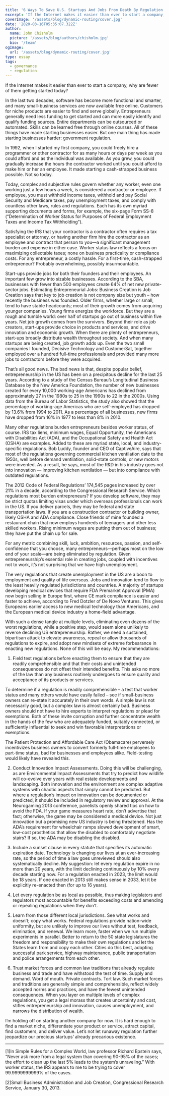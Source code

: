 ```yaml
---
title: '6 Ways To Save U.S. Startups And Jobs From Death By Regulation'
excerpt: 'If the Internet makes it easier than ever to start a company, why are fewer of them getting started today?'
coverImage: '/assets/blog/dynamic-routing/cover.jpg'
date: '2020-03-16T05:35:07.322Z'
author:
  name: John Chisholm
  picture: '/assets/blog/authors/chisholm.jpg'
  bio: '/team'
ogImage:
  url: '/assets/blog/dynamic-routing/cover.jpg'
type: essay
tags: 
  - governance
  - regulation
---
```


If the Internet makes it easier than ever to start a company, why are fewer of them getting started today?

In the last two decades, software has become more functional and smarter, and many small-business services are now available free online. Customers for niche products are easier to find and serve globally.  Entrepreneurs generally need less funding to get started and can more easily identify and qualify funding sources. Entire departments can be outsourced or automated. Skills can be learned free through online courses.  All of these things have made starting businesses easier.  But one main thing has made starting businesses harder: government regulation.

In 1992, when I started my first company, you could freely hire a programmer or other contractor for as many hours or days per week as you could afford and as the individual was available.  As you grew, you could gradually increase the hours the contractor worked until you could afford to make him or her an employee.  It made starting a cash-strapped business possible.  Not so today.

Today, complex and subjective rules govern whether any worker, even one working just a few hours a week, is considered a contractor or employee.  If employee, you must withhold income taxes, withhold and pay Social Security and Medicare taxes, pay unemployment taxes, and comply with countless other laws, rules and regulations.  Each has its own myriad supporting documents and forms, for example, the six-page Form SS-8 (“Determination of Worker Status for Purposes of Federal Employment Taxes and Income Tax Withholding”).

Satisfying the IRS that your contractor is a contractor often requires a tax specialist or attorney, or having another firm hire the contractor as an employee and contract that person to you—a significant management burden and expense in either case.  Worker status law reflects a focus on maximizing collectable taxes; none on business practicality or compliance costs. For any entrepreneur, a costly hassle.  For a first-time, cash-strapped entrepreneur?  Probably overwhelming, possibly insurmountable.

Start-ups provide jobs for both their founders and their employees.  An important few grow into sizable businesses.  According to the SBA, businesses with fewer than 500 employees create 64% of net new private-sector jobs. Estimating Entrepreneurial Jobs: Business Creation is Job Creation says that key to job creation is not company size but youth – how recently the business was founded.  Older firms, whether large or small, tend to have stable headcounts; most of their growth comes from acquiring younger companies.  Young firms energize the workforce.  But they are a rough and tumble world: over half of startups go out of business within five years.  Net job growth comes from the survivors.  Beyond their role as job creators, start-ups provide choice in products and services, and drive innovation and economic growth.  When there are plenty of entrepreneurs, start-ups broadly distribute wealth throughout society.  And when many startups are being created, job growth adds up.  Even the two small companies I founded, Decisive Technology and CustomerSat, together employed over a hundred full-time professionals and provided many more jobs to contractors before they were acquired.

That’s all good news.  The bad news is that, despite popular belief, entrepreneurship in the US has been on a precipitous decline for the last 25 years.   According to a study of the Census Bureau’s Longitudinal Business Database by the New America Foundation, the number of new businesses created for every 10,000 working-age Americans has declined from approximately 27 in the 1980s to 25 in the 1990s to 22 in the 2000s.  Using data from the Bureau of Labor Statistics, the study also showed that the percentage of working-age Americas who are self-employed has dropped by 13.6% from 1994 to 2011. As a percentage of all businesses, new firms have dropped from 16% in 1977 to less than 8% in 2010.

Many other regulations burden entrepreneurs besides worker status, of course. IRS tax liens, minimum wages, Equal Opportunity, the Americans with Disabilities Act (ADA), and the Occupational Safety and Health Act (OSHA) are examples. Added to these are myriad state, local, and industry-specific regulations. Bob Luddy, founder and CEO of CaptiveAire, says that most of the regulations governing commercial kitchen ventilation date to the 1950s, well before demand ventilation, solid-state controls, or new motors were invented.  As a result, he says, most of the R&D in his industry goes not into innovation — improving kitchen ventilation — but into compliance with outdated regulations.

The 2012 Code of Federal Regulations’ 174,545 pages increased by over 21% in a decade, according to the Congressional Research Service.  Which regulations most burden entrepreneurs? If you develop software, they may be strict quotas limiting visas under which overseas professionals can work in the US.   If you deliver parcels, they may be federal and state transportation laws.  If you are a construction contractor or building owner, likely OSHA and ADA compliance. Close friends of mine founded a restaurant chain that now employs hundreds of teenagers and other less skilled workers.  Rising minimum wages are putting them out of business; they have put the chain up for sale.

For any metric combining skill, luck, ambition, resources, passion, and self-confidence that you choose, many entrepreneurs—perhaps most on the low end of your scale—are being eliminated by regulation.  Given entrepreneurship’s essential role in creating jobs, coupled with incentives not to work, it’s not surprising that we have high unemployment.

The very regulations that create unemployment in the US are a boon to employment and quality of life overseas.  Jobs and innovation tend to flow to the least heavily regulated jurisdictions and countries. A majority of startups developing medical devices that require FDA Premarket Approval (PMA) now begin selling in Europe first, where CE mark compliance is easier and faster to achieve, according to Fred Dotzler of De Novo Ventures.  This gives Europeans earlier access to new medical technology than Americans, and the European medical device industry a home-field advantage.

With such a dense tangle at multiple levels, eliminating even dozens of the worst regulations, while a positive step, would seem alone unlikely to reverse declining US entrepreneurship.  Rather, we need a sustained, bipartisan attack to elevate awareness, repeal or allow thousands of regulations to expire, and adopt new mindsets of extreme forbearance in enacting new regulations.  None of this will be easy.  My recommendations:

1. Field test regulations before enacting them to ensure that they are readily comprehensible and that their costs and unintended consequences do not offset their intended benefits. This asks no more of the law than any business routinely undergoes to ensure quality and acceptance of its products or services.

To determine if a regulation is readily comprehensible – a test that worker status and many others would have easily failed – see if small-business owners can re-state it accurately in their own words.  A simple law is not necessarily good, but a complex law is almost certainly bad.  Business owners should not have to hire experts to interpret regulations or plead for exemptions.  Both of these invite corruption and further concentrate wealth in the hands of the few who are adequately funded, suitably connected, or sufficiently influential to seek and win favorable interpretations or exemptions.

The Patient Protection and Affordable Care Act (Obamacare) perversely incentivizes business owners to convert formerly full-time employees to part-time status, bad for businesses and employees alike.  Field-testing would likely have revealed this.

2.  Conduct Innovation Impact Assessments. Doing this will be challenging, as are Environmental Impact Assessments that try to predict how wildlife will co-evolve over years with real estate developments and landscaping.  Both innovation and the environment are complex adaptive systems with chaotic aspects that simply cannot be predicted.  But where a regulation’s impact on innovation can be documented or predicted, it should be included in regulatory review and approval.  At the Neurogaming 2013 conference, panelists openly shared tips on how to avoid the FDA.  If your game measures heart rate, don’t advertise that fact; otherwise, the game may be considered a medical device.  Not just innovation but a promising new US industry is being threatened.  Has the ADA’s requirement for wheelchair ramps slowed development of smart, low-cost prosthetics that allow the disabled to comfortably negotiate stairs?  If so, the ADA may be disabling the disabled.

3. Include a sunset clause in every statute that specifies its automatic expiration date.  Technology is changing our lives at an ever-increasing rate, so the period of time a law goes unreviewed should also systematically decline.  My suggestion: let every regulation expire in no more than 20 years, with the limit declining continuously by 10% every decade starting now.  For a regulation enacted in 2023, the limit would be 18 years.  If one enacted in 2013 still makes sense in 2033, let it be explicitly re-enacted then (for up to 16 years).

4. Let every regulation be as local as possible, thus making legislators and regulators most accountable for benefits exceeding costs and amending or repealing regulations when they don’t.

5. Learn from those different local jurisdictions.  See what works and doesn’t; copy what works.  Federal regulations provide nation-wide uniformity, but are unlikely to improve our lives without test, feedback, elimination, and renewal.  We learn more, faster when we run multiple experiments in parallel.  Better to return to the 50 state legislatures the freedom and responsibility to make their own regulations and let the States learn from and copy each other.  Cities do this best, adopting successful park service, highway maintenance, public transportation and police arrangements from each other.

6. Trust market forces and common law traditions that already regulate business and trade and have withstood the test of time. Supply and demand. Word of mouth. Private contracts. Tort law. Such market forces and traditions are generally simple and comprehensible, reflect widely accepted norms and practices, and have the fewest unintended consequences. When you layer on multiple levels of complex regulations, you get a legal morass that creates uncertainty and cost, stifles entrepreneurship and innovation, causes unemployment, and narrows the distribution of wealth.

I’m holding off on starting another company for now.  It is hard enough to find a market niche, differentiate your product or service, attract capital, find customers, and deliver value.  Let’s not let runaway regulation further jeopardize our precious startups’ already precarious existence.

******

[1]In Simple Rules for a Complex World, law professor Richard Epstein says,  “Never ask more from a legal system than covering 90-95% of the cases; the effort to clean up the last 5% leads to the system’s unraveling.” With worker status, the IRS appears to me to be trying to cover 99.9999999999% of the cases.

[2]Small Business Administration and Job Creation, Congressional Research Service, January 30, 2013.